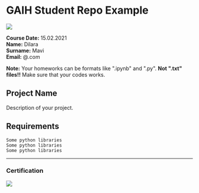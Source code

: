# GAIH Student Repo Example
![](img/logo.png)

**Course Date:** 15.02.2021  
**Name:** Dilara  
**Surname:** Mavi  
**Email:** @.com  

**Note:** Your homeworks can be formats like ".ipynb" and ".py". **Not ".txt" files!!** Make sure that your codes works.  

## Project Name
Description of your project.

## Requirements
```
Some python libraries
Some python libraries
Some python libraries
```
---

### Certification
![](img/certificate_ex.png)


